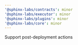 ```yaml
---
'@sphinx-labs/contracts': minor
'@sphinx-labs/executor': minor
'@sphinx-labs/plugins': minor
'@sphinx-labs/core': minor
---
```


Support post-deployment actions
